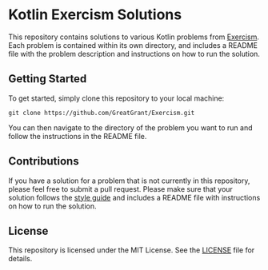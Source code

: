 # Kotlin Exercism Solutions

This repository contains solutions to various Kotlin problems from [Exercism](https://exercism.io/). Each problem is contained within its own directory, and includes a README file with the problem description and instructions on how to run the solution.

## Getting Started

To get started, simply clone this repository to your local machine:

`git clone https://github.com/GreatGrant/Exercism.git`

You can then navigate to the directory of the problem you want to run and follow the instructions in the README file.

## Contributions

If you have a solution for a problem that is not currently in this repository, please feel free to submit a pull request. Please make sure that your solution follows the [style guide](https://kotlinlang.org/docs/reference/coding-conventions.html) and includes a README file with instructions on how to run the solution.

## License

This repository is licensed under the MIT License. See the [LICENSE](LICENSE) file for details.
